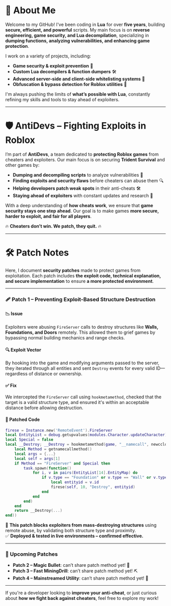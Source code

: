 # 🚀 About Me  

Welcome to my GitHub! I've been coding in **Lua** for over **five years**, building **secure, efficient, and powerful** scripts. My main focus is on **reverse engineering, game security, and Lua decompilation**, specializing in **dumping functions, analyzing vulnerabilities, and enhancing game protection**.  

I work on a variety of projects, including:  
- **Game security & exploit prevention** 🔐  
- **Custom Lua decompilers & function dumpers** 🛠️  
- **Advanced server-side and client-side whitelisting systems** 🔄  
- **Obfuscation & bypass detection for Roblox utilities** 👀  

I'm always pushing the limits of **what’s possible with Lua**, constantly refining my skills and tools to stay ahead of exploiters.  

---

# 🛡️ AntiDevs – Fighting Exploits in Roblox  

I’m part of **AntiDevs**, a team dedicated to **protecting Roblox games** from cheaters and exploiters. Our main focus is on securing **Trident Survival** and other games by:  

- **Dumping and decompiling scripts** to analyze vulnerabilities 📜  
- **Finding exploits and security flaws** before cheaters can abuse them 🔍  
- **Helping developers patch weak spots** in their anti-cheats 🛠️  
- **Staying ahead of exploiters** with constant updates and research 🚀  

With a deep understanding of **how cheats work**, we ensure that **game security stays one step ahead**. Our goal is to make games **more secure, harder to exploit, and fair for all players**.  

🔥 **Cheaters don’t win. We patch, they quit.** 🔥  

---

# 🛠️ Patch Notes  

Here, I document **security patches** made to protect games from exploitation. Each patch includes **the exploit code, technical explanation, and secure implementation** to ensure **a more protected environment**.  

---

### 🩹 Patch 1 – Preventing Exploit-Based Structure Destruction  

#### 📉 Issue  
Exploiters were abusing `FireServer` calls to destroy structures like **Walls, Foundations, and Doors** remotely. This allowed them to grief games by bypassing normal building mechanics and range checks.  

#### 🔍 Exploit Vector  
By hooking into the game and modifying arguments passed to the server, they iterated through all entities and sent `Destroy` events for every valid ID—regardless of distance or ownership.  

#### ✅ Fix  
We intercepted the `FireServer` call using `hookmetamethod`, checked that the target is a valid structure type, and ensured it's within an acceptable distance before allowing destruction.  

#### 🔐 Patched Code  

```lua
firese = Instance.new('RemoteEvent').FireServer  
local EntityList = debug.getupvalues(modules.Character.updateCharacter)  
local Special = false  
local __Destroy; __Destroy = hookmetamethod(game, "__namecall", newcclosure(function(...)  
    local Method = getnamecallmethod()  
    local args = {...}  
    local self = args[1]  
    if Method == "FireServer" and Special then  
        task.spawn(function()  
            for i, v in pairs(EntityList[14].EntityMap) do  
                if v.type == "Foundation" or v.type == "Wall" or v.type == "DoubleDoor" then  
                    local entityid = v.id   
                    firese(self, 10, "Destroy", entityid)  
                end  
            end  
        end)  
    end
    return __Destroy(...)  
end))
```

📌 **This patch blocks exploiters from mass-destroying structures** using remote abuse, by validating both structure type and proximity.  
✅ **Deployed & tested in live environments – confirmed effective.**

---

### 🧩 Upcoming Patches  
- **Patch 2 – Magic Bullet**: can’t share patch method yet! 🎯  
- **Patch 3 – Fast MiningDrill**: can’t share patch method yet! ⛏️  
- **Patch 4 – Mainstreamed Utility**: can’t share patch method yet! 🧰  

---

If you're a developer looking to **improve your anti-cheat**, or just curious about **how we fight back against cheaters**, feel free to explore my work!  
